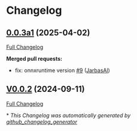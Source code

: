 # Changelog

## [0.0.3a1](https://github.com/OpenVoiceOS/ovos-vad-plugin-silero/tree/0.0.3a1) (2025-04-02)

[Full Changelog](https://github.com/OpenVoiceOS/ovos-vad-plugin-silero/compare/V0.0.2...0.0.3a1)

**Merged pull requests:**

- fix: onnxruntime version [\#9](https://github.com/OpenVoiceOS/ovos-vad-plugin-silero/pull/9) ([JarbasAl](https://github.com/JarbasAl))

## [V0.0.2](https://github.com/OpenVoiceOS/ovos-vad-plugin-silero/tree/V0.0.2) (2024-09-11)

[Full Changelog](https://github.com/OpenVoiceOS/ovos-vad-plugin-silero/compare/0.0.2...V0.0.2)



\* *This Changelog was automatically generated by [github_changelog_generator](https://github.com/github-changelog-generator/github-changelog-generator)*
